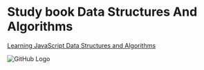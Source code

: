 # Study book Data Structures And Algorithms
[Learning JavaScript Data Structures and Algorithms](https://www.packtpub.com/application-development/learning-javascript-data-structures-and-algorithms)

![GitHub Logo](https://d1ldz4te4covpm.cloudfront.net/sites/default/files/imagecache/ppv4_main_book_cover/4874OS_Learning%20JavaScript%20Data%20Structures%20and%20Algorithms.jpg)
